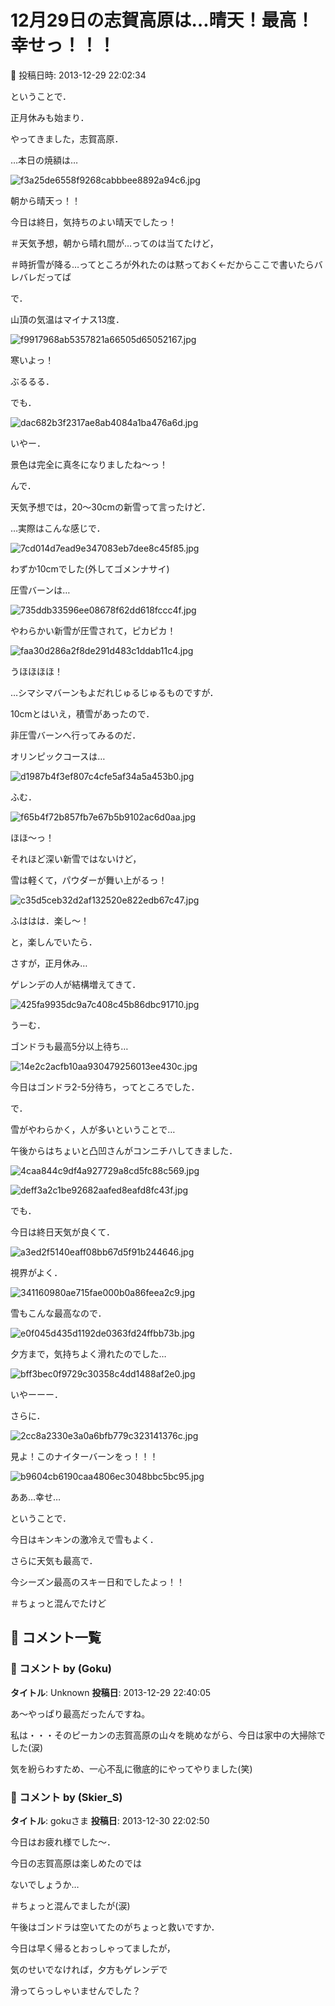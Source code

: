 # 12月29日の志賀高原は…晴天！最高！幸せっ！！！

📅 投稿日時: 2013-12-29 22:02:34

ということで．


正月休みも始まり．


やってきました，志賀高原．





…本日の焼額は…




![f3a25de6558f9268cabbbee8892a94c6.jpg](images/f3a25de6558f9268cabbbee8892a94c6.jpg)




朝から晴天っ！！


今日は終日，気持ちのよい晴天でしたっ！


＃天気予想，朝から晴れ間が…ってのは当てたけど，


＃時折雪が降る…ってところが外れたのは黙っておく←だからここで書いたらバレバレだってば





で．


山頂の気温はマイナス13度．




![f9917968ab5357821a66505d65052167.jpg](images/f9917968ab5357821a66505d65052167.jpg)




寒いよっ！


ぶるるる．





でも．




![dac682b3f2317ae8ab4084a1ba476a6d.jpg](images/dac682b3f2317ae8ab4084a1ba476a6d.jpg)




いやー．


景色は完全に真冬になりましたね～っ！








んで．


天気予想では，20～30cmの新雪って言ったけど．


…実際はこんな感じで．




![7cd014d7ead9e347083eb7dee8c45f85.jpg](images/7cd014d7ead9e347083eb7dee8c45f85.jpg)




わずか10cmでした(外してゴメンナサイ)





圧雪バーンは…




![735ddb33596ee08678f62dd618fccc4f.jpg](images/735ddb33596ee08678f62dd618fccc4f.jpg)




やわらかい新雪が圧雪されて，ピカピカ！




![faa30d286a2f8de291d483c1ddab11c4.jpg](images/faa30d286a2f8de291d483c1ddab11c4.jpg)




うほほほほ！


…シマシマバーンもよだれじゅるじゅるものですが．





10cmとはいえ，積雪があったので．


非圧雪バーンへ行ってみるのだ．


オリンピックコースは…




![d1987b4f3ef807c4cfe5af34a5a453b0.jpg](images/d1987b4f3ef807c4cfe5af34a5a453b0.jpg)




ふむ．




![f65b4f72b857fb7e67b5b9102ac6d0aa.jpg](images/f65b4f72b857fb7e67b5b9102ac6d0aa.jpg)




ほほ～っ！


それほど深い新雪ではないけど，


雪は軽くて，パウダーが舞い上がるっ！




![c35d5ceb32d2af132520e822edb67c47.jpg](images/c35d5ceb32d2af132520e822edb67c47.jpg)




ふははは．楽し～！





と，楽しんでいたら．


さすが，正月休み…


ゲレンデの人が結構増えてきて．




![425fa9935dc9a7c408c45b86dbc91710.jpg](images/425fa9935dc9a7c408c45b86dbc91710.jpg)




うーむ．


ゴンドラも最高5分以上待ち…




![14e2c2acfb10aa930479256013ee430c.jpg](images/14e2c2acfb10aa930479256013ee430c.jpg)




今日はゴンドラ2-5分待ち，ってところでした．





で．


雪がやわらかく，人が多いということで…


午後からはちょいと凸凹さんがコンニチハしてきました．




![4caa844c9df4a927729a8cd5fc88c569.jpg](images/4caa844c9df4a927729a8cd5fc88c569.jpg)









![deff3a2c1be92682aafed8eafd8fc43f.jpg](images/deff3a2c1be92682aafed8eafd8fc43f.jpg)







でも．


今日は終日天気が良くて．




![a3ed2f5140eaff08bb67d5f91b244646.jpg](images/a3ed2f5140eaff08bb67d5f91b244646.jpg)




視界がよく．




![341160980ae715fae000b0a86feea2c9.jpg](images/341160980ae715fae000b0a86feea2c9.jpg)




雪もこんな最高なので．




![e0f045d435d1192de0363fd24ffbb73b.jpg](images/e0f045d435d1192de0363fd24ffbb73b.jpg)







夕方まで，気持ちよく滑れたのでした…




![bff3bec0f9729c30358c4dd1488af2e0.jpg](images/bff3bec0f9729c30358c4dd1488af2e0.jpg)







いやーーー．


さらに．




![2cc8a2330e3a0a6bfb779c323141376c.jpg](images/2cc8a2330e3a0a6bfb779c323141376c.jpg)




見よ！このナイターバーンをっ！！！




![b9604cb6190caa4806ec3048bbc5bc95.jpg](images/b9604cb6190caa4806ec3048bbc5bc95.jpg)




ああ…幸せ…





ということで．


今日はキンキンの激冷えで雪もよく．


さらに天気も最高で．


今シーズン最高のスキー日和でしたよっ！！


＃ちょっと混んでたけど

## 💬 コメント一覧

### 💬 コメント by (Goku)
**タイトル**: Unknown
**投稿日**: 2013-12-29 22:40:05

あ～やっぱり最高だったんですね。



私は・・・そのピーカンの志賀高原の山々を眺めながら、今日は家中の大掃除でした(涙)



気を紛らわすため、一心不乱に徹底的にやってやりました(笑)

### 💬 コメント by (Skier_S)
**タイトル**: gokuさま
**投稿日**: 2013-12-30 22:02:50

今日はお疲れ様でした～．



今日の志賀高原は楽しめたのでは

ないでしょうか…

＃ちょっと混んでましたが(涙)



午後はゴンドラは空いてたのがちょっと救いですか．

今日は早く帰るとおっしゃってましたが，

気のせいでなければ，夕方もゲレンデで

滑ってらっしゃいませんでした？

